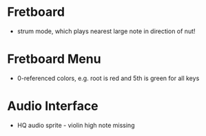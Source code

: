 # Fretboard

- strum mode, which plays nearest large note in direction of nut!

# Fretboard Menu

- 0-referenced colors, e.g. root is red and 5th is green for all keys

# Audio Interface

- HQ audio sprite - violin high note missing
